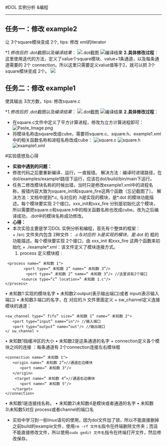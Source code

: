 #DOL 实例分析 &编程

---
## 任务一：修改 example2
让 3个square模块变成 2个, tips: 修改 xml的iterator

**1.修改后的 *.dot截图以及编译结果**：
![.dot截图](http://upload-images.jianshu.io/upload_images/3239746-37e5206ba3dd4f05.png?imageMogr2/auto-orient/strip%7CimageView2/2/w/1240)
![编译结果](http://upload-images.jianshu.io/upload_images/3239746-7facf5d36ad07b01.png?imageMogr2/auto-orient/strip%7CimageView2/2/w/1240)
**2.具体修改过程**：
这里使用迭代的方法，定义了value个square模块、value+1条通道，以及每条通道需要的 2个 connection。所以这里只需要定义value值等于2，就可以把 3个square模块变成 2个。
![](http://upload-images.jianshu.io/upload_images/3239746-7624d65cacebd495.png?imageMogr2/auto-orient/strip%7CimageView2/2/w/1240)

## 任务二：修改 example1 
使其输出 3次方数，tips: 修改square.c

**1.修改后的 *.dot截图以及编译结果**：
![.dot截图](http://upload-images.jianshu.io/upload_images/3239746-8de210257013ddf1.png?imageMogr2/auto-orient/strip%7CimageView2/2/w/1240)
![编译结果](http://upload-images.jianshu.io/upload_images/3239746-6367fe56c7abc3a5.png?imageMogr2/auto-orient/strip%7CimageView2/2/w/1240)
**2.具体修改过程**：
* 在square.c文件中定义了平方计算进程，修改为立方计算进程即可：
![Paste_Image.png](http://upload-images.jianshu.io/upload_images/3239746-01813d999453670b.png?imageMogr2/auto-orient/strip%7CimageView2/2/w/1240)
* 将模块名称由square改成cube，需要将square.c、square.h、example1.xml中的相关函数名称和进程名称改成cube：
![square.c](http://upload-images.jianshu.io/upload_images/3239746-4da2fe53c581f3d2.png?imageMogr2/auto-orient/strip%7CimageView2/2/w/1240)
![square.h](http://upload-images.jianshu.io/upload_images/3239746-11cb4d33246dc998.png?imageMogr2/auto-orient/strip%7CimageView2/2/w/1240)
![example1.xml](http://upload-images.jianshu.io/upload_images/3239746-a60f6cbf6155abdf.png?imageMogr2/auto-orient/strip%7CimageView2/2/w/1240)

#实验感想及心得
*  **实验中遇到的问题：**
  * 修改代码之后要重新编译、运行，一直报错。
解决方法：编译时进错路径，在dol/examples/example1路径下运行，应该在dol/build/bin/main下运行。
  * 任务二修改模块名称的时候出错，当时只是修改example1.xml中的进程名称，报错内容大致为square_init和square_fire这两个函数（忘记截图了）。
解决方法：文档中提到*.c, 与对应的 .h是实现的模块，是*.dot 的模块功能描述。每个模块要实现 2个接口，xxx_init和xxx_fire 分别是初始化这个模块，所以需要把square.c和square.h中的相关函数名称也改成cube。改为之后编译成功，.dot中的模块名称成功修改。
*  **心得：**
  *  本次实验主要是学习DOL 实例分析和编程，首先有个整体的框架：      
    +  /src 文件夹内包含 2种文件： *.c与对应的 .h是实现的模块，是*.dot 的 框的功能描述。每个模块要实现 2个接口，由 xxx_init 和xxx_fire 这两个函数来初始化
    + ./example*.xml：该文件定义了模块连接方式。
        1.  process 定义模块框 :
```
 <process name=“ 未知数 1">
     　　<port type=“ 未知数 2” name=“ 未知数 3”/>
      　　<port type=“ 未知数 2” name=“ 未知数 3”/> //这里说有2个端口
    　　<source type=“c” location=“ 未知数 1.c"/> 
</process> 
```
• 未知数1:实现的模块名字
• 未知数2:output(表示输出端口)或者 input(表示输入端口)
• 未知数3:端口的名字，在 对应的.h 文件里面定义
        + sw_channel定义连接模块的通道：
```
<sw_channel type=“ fifo” size=“ 未知数 1” name=“ 未知数 2">
　　<port type=“input” name=“in"/> //输入端口
　　<port type=“output” name=“out"/> //输出端口
</ sw_channel >
```
• 未知数1指缓冲区的大小
• 未知数2是这条通道的名字
       + connection定义各个模块之间的连接 ：每条通道有 2个connection连接左右模块框
```
<connection name=“ 未知数 1">
　　<origin name=“ 未知数 2”>//通道左边模块
　　　　<port name=“ 未知数 3"/> 
　　</origin>
 　　<target name=“ 未知数 4”>//通道右边模块
　　　　<port name=“ 未知数 5"/> 
　　</target> 
</connection> 
```
• 未知数1是连接线名称。
• 未知数2\未知数4是模块或者通道的名字
• 未知数3\未知数5对应 process或者channel的端口名
  *  实验中学习到一些linux语句的使用，因为dol文件加了锁，所以不能直接删掉之前build的example文件，使用```rm -rf 文件名```指令在终端删除文件夹；而且不能直接修改文件，所以使用```sudo gedit 文件名```指令在终端打开文件，然后修改保存。
